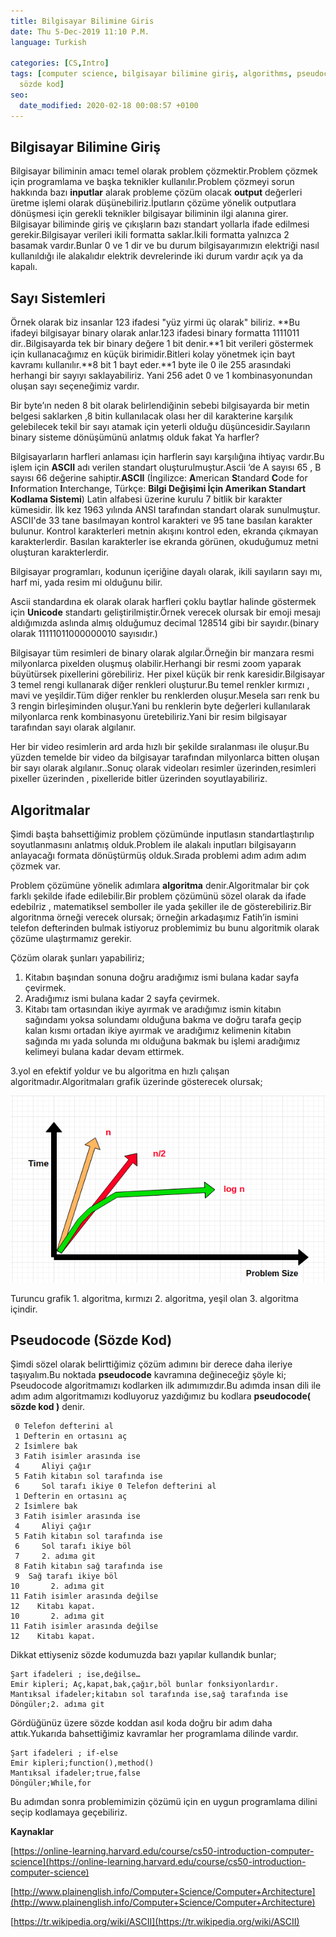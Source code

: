 ```yaml
---
title: Bilgisayar Bilimine Giris
date: Thu 5-Dec-2019 11:10 P.M.
language: Turkish

categories: [CS,Intro]
tags: [computer science, bilgisayar bilimine giriş, algorithms, pseudocode, algoritma,
  sözde kod]
seo:
  date_modified: 2020-02-18 00:08:57 +0100
---
```


## Bilgisayar Bilimine Giriş

Bilgisayar biliminin amacı temel olarak problem çözmektir.Problem çözmek için programlama ve başka teknikler kullanılır.Problem çözmeyi sorun hakkında bazı **inputlar** alarak probleme çözüm olacak **output** değerleri üretme işlemi olarak düşünebiliriz.İputların çözüme yönelik outputlara dönüşmesi için gerekli teknikler bilgisayar biliminin ilgi alanına girer. Bilgisayar biliminde giriş ve çıkışların  bazı standart yollarla ifade edilmesi gerekir.Bilgisayar verileri ikili formatta saklar.İkili formatta yalnızca 2 basamak vardır.Bunlar 0 ve 1 dir ve bu durum bilgisayarımızın elektriği nasıl kullanıldığı ile alakalıdır elektrik devrelerinde iki durum vardır açık ya da kapalı.


## Sayı Sistemleri

Örnek olarak biz insanlar 123 ifadesi "yüz yirmi üç olarak" biliriz. **Bu ifadeyi bilgisayar binary olarak anlar.123 ifadesi binary formatta 1111011 dir..Bilgisayarda tek bir binary değere 1 bit denir.**1 bit verileri göstermek için kullanacağımız en küçük birimidir.Bitleri kolay yönetmek için bayt kavramı kullanılır.**8 bit 1 bayt eder.**1 byte ile 0 ile 255 arasındaki herhangi bir sayıyı saklayabiliriz. Yani 256 adet 0 ve 1  kombinasyonundan oluşan sayı seçeneğimiz vardır. 

Bir byte’ın neden 8 bit olarak belirlendiğinin sebebi bilgisayarda bir metin belgesi saklarken ,8 bitin kullanılacak olası her dil karakterine karşılık gelebilecek tekil bir sayı atamak için yeterli olduğu düşüncesidir.Sayıların binary sisteme dönüşümünü anlatmış olduk fakat Ya harfler?

Bilgisayarların harfleri anlaması için harflerin sayı karşılığına ihtiyaç vardır.Bu işlem için **ASCII** adı verilen standart oluşturulmuştur.Ascii ‘de A sayısı 65 , B sayısı 66 değerine sahiptir.**ASCII** (İngilizce: **A**merican **S**tandard **C**ode for **I**nformation **I**nterchange, Türkçe: **Bilgi Değişimi İçin Amerikan Standart Kodlama Sistemi**) Latin alfabesi üzerine kurulu 7 bitlik bir karakter kümesidir. İlk kez 1963 yılında ANSI tarafından standart olarak sunulmuştur. 
ASCII'de 33 tane basılmayan kontrol karakteri ve 95 tane basılan karakter bulunur. Kontrol karakterleri metnin akışını kontrol eden, ekranda çıkmayan karakterlerdir. Basılan karakterler ise ekranda görünen, okuduğumuz metni oluşturan karakterlerdir. 

Bilgisayar programları, kodunun içeriğine dayalı olarak, ikili sayıların sayı mı, harf mi, yada resim mi olduğunu bilir.

Ascii standardına ek olarak olarak harfleri çoklu baytlar halinde göstermek için **Unicode** standartı geliştirilmiştir.Örnek verecek olursak bir emoji mesajı aldığımızda aslında almış olduğumuz decimal  128514 gibi bir sayıdır.(binary olarak 11111011000000010 sayısıdır.)

Bilgisayar tüm resimleri de binary olarak algılar.Örneğin bir manzara resmi milyonlarca pixelden oluşmuş olabilir.Herhangi bir resmi zoom yaparak büyütürsek pixellerini görebiliriz.
Her pixel küçük bir renk karesidir.Bilgisayar 3 temel rengi kullanarak diğer renkleri oluşturur.Bu temel renkler kırmızı , mavi ve yeşildir.Tüm diğer renkler bu renklerden oluşur.Mesela sarı renk bu 3 rengin birleşiminden oluşur.Yani bu renklerin byte değerleri kullanılarak milyonlarca renk kombinasyonu üretebiliriz.Yani bir resim bilgisayar tarafından sayı olarak algılanır.

Her bir video resimlerin ard arda hızlı bir şekilde sıralanması ile oluşur.Bu yüzden temelde bir video da bilgisayar tarafından milyonlarca bitten oluşan bir sayı olarak algılanır..Sonuç olarak videoları resimler üzerinden,resimleri pixeller üzerinden , pixelleride bitler üzerinden soyutlayabiliriz.

## Algoritmalar

Şimdi başta bahsettiğimiz problem çözümünde inputlasın standartlaştırılıp soyutlanmasını anlatmış olduk.Problem ile alakalı inputları bilgisayarın anlayacağı formata dönüştürmüş olduk.Sırada problemi adım adım adım çözmek var.

Problem çözümüne yönelik adımlara **algoritma** denir.Algoritmalar bir çok farklı şekilde ifade edilebilir.Bir problem çözümünü sözel olarak da ifade edebilriz , matematiksel semboller ile yada şekiller ile de gösterebiliriz.Bir algoritnma örneği verecek olursak; örneğin arkadaşımız Fatih’in ismini telefon defterinden bulmak istiyoruz problemimiz bu bunu algoritmik olarak çözüme ulaştırmamız gerekir.

Çözüm olarak şunları yapabiliriz;

1. Kitabın başından sonuna doğru aradığımız ismi bulana kadar sayfa çevirmek.
2. Aradığımız ismi bulana kadar 2 sayfa çevirmek.
3. Kitabı tam ortasından ikiye ayırmak ve aradığımız ismin kitabın sağındamı yoksa solundamı olduğuna bakma ve doğru tarafa geçip kalan kısmı ortadan ikiye ayırmak ve aradığımız kelimenin kitabın sağında mı yada solunda mı olduğuna bakmak bu işlemi aradığımız kelimeyi bulana kadar devam ettirmek.

3.yol en efektif yoldur ve bu algoritma en hızlı çalışan algoritmadır.Algoritmaları grafik üzerinde gösterecek olursak;

![Image of algorithms graphic](/assets/img/posts/algorithms.png)

Turuncu grafik 1. algoritma, kırmızı 2. algoritma, yeşil olan 3. algoritma içindir.

## Pseudocode (Sözde Kod)

Şimdi sözel olarak belirttiğimiz çözüm adımını bir derece daha ileriye taşıyalım.Bu noktada **pseudocode** kavramına değineceğiz şöyle ki;
Pseudocode algoritmamızı kodlarken ilk adımımızdır.Bu adımda insan dili ile adım adım algoritmamızı kodluyoruz yazdığımız bu kodlara **pseudocode( sözde kod )** denir.

```
 0 Telefon defterini al
 1 Defterin en ortasını aç
 2 İsimlere bak
 3 Fatih isimler arasında ise
 4     Aliyi çağır
 5 Fatih kitabın sol tarafında ise
 6     Sol tarafı ikiye 0 Telefon defterini al
 1 Defterin en ortasını aç
 2 İsimlere bak
 3 Fatih isimler arasında ise
 4     Aliyi çağır
 5 Fatih kitabın sol tarafında ise
 6     Sol tarafı ikiye böl 
 7     2. adıma git
 8 Fatih kitabın sağ tarafında ise
 9	Sağ tarafı ikiye böl     
10    	 2. adıma git
11 Fatih isimler arasında değilse
12    Kitabı kapat. 
10    	 2. adıma git
11 Fatih isimler arasında değilse
12    Kitabı kapat.

```

Dikkat ettiyseniz sözde kodumuzda bazı yapılar kullandık bunlar;

```
Şart ifadeleri ; ise,değilse…
Emir kipleri; Aç,kapat,bak,çağır,böl bunlar fonksiyonlardır.
Mantıksal ifadeler;kitabın sol tarafında ise,sağ tarafında ise
Döngüler;2. adıma git

```

Gördüğünüz üzere sözde koddan asıl koda doğru bir adım daha attık.Yukarıda bahsettiğimiz kavramlar her programlama dilinde vardır.

```
Şart ifadeleri ; if-else
Emir kipleri;function(),method() 
Mantıksal ifadeler;true,false
Döngüler;While,for
```



Bu adımdan sonra problemimizin çözümü için en uygun programlama dilini seçip kodlamaya geçebiliriz.

**Kaynaklar**

[https://online-learning.harvard.edu/course/cs50-introduction-computer-science](https://online-learning.harvard.edu/course/cs50-introduction-computer-science)

[http://www.plainenglish.info/Computer+Science/Computer+Architecture](http://www.plainenglish.info/Computer+Science/Computer+Architecture)

[https://tr.wikipedia.org/wiki/ASCII](https://tr.wikipedia.org/wiki/ASCII)










